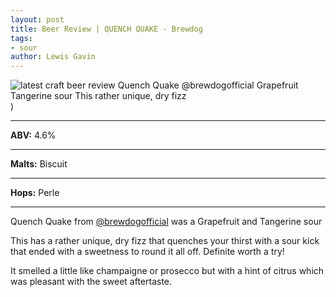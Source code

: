 ```yaml
---
layout: post
title: Beer Review | QUENCH QUAKE - Brewdog
tags:
- sour
author: Lewis Gavin
---
```


![latest craft beer review Quench Quake @brewdogofficial Grapefruit Tangerine sour This rather unique, dry fizz](https://www.lewisgavin.co.uk/beermeupplease/images/2018-10-16-beer-review-quench-quake-@brewdogofficial-grapefruit-tangerine-sourthis-rather-unique-dry-fizz.png))

***
**ABV:** 4.6%

***
**Malts:** Biscuit

***
**Hops:**    Perle

***

Quench Quake from [@brewdogofficial](https://instagram.com/brewdogofficial) was a Grapefruit and Tangerine sour

This has a rather unique, dry fizz that quenches your thirst with a sour kick that ended with a sweetness to round it all off. Definite worth a try!

It smelled a little like champaigne or prosecco but with a hint of citrus which was pleasant with the sweet aftertaste.
